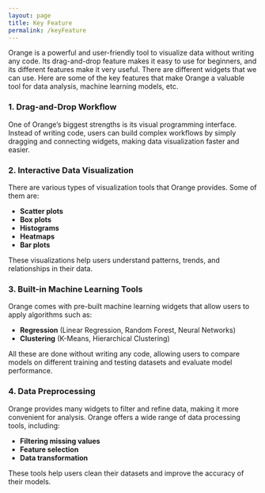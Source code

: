 ```yaml
---
layout: page
title: Key Feature
permalink: /keyFeature
---
```


Orange is a powerful and user-friendly tool to visualize data without writing any code. Its drag-and-drop feature makes it easy to use for beginners, and its different features make it very useful. There are different widgets that we can use. Here are some of the key features that make Orange a valuable tool for data analysis, machine learning models, etc.

### 1. Drag-and-Drop Workflow
One of Orange’s biggest strengths is its visual programming interface. Instead of writing code, users can build complex workflows by simply dragging and connecting widgets, making data visualization faster and easier.

### 2. Interactive Data Visualization
There are various types of visualization tools that Orange provides. Some of them are:

- **Scatter plots**
- **Box plots**
- **Histograms**
- **Heatmaps**
- **Bar plots**

These visualizations help users understand patterns, trends, and relationships in their data.

### 3. Built-in Machine Learning Tools
Orange comes with pre-built machine learning widgets that allow users to apply algorithms such as:

- **Regression** (Linear Regression, Random Forest, Neural Networks)
- **Clustering** (K-Means, Hierarchical Clustering)

All these are done without writing any code, allowing users to compare models on different training and testing datasets and evaluate model performance.

### 4. Data Preprocessing
Orange provides many widgets to filter and refine data, making it more convenient for analysis. Orange offers a wide range of data processing tools, including:

- **Filtering missing values**
- **Feature selection**
- **Data transformation**

These tools help users clean their datasets and improve the accuracy of their models.


